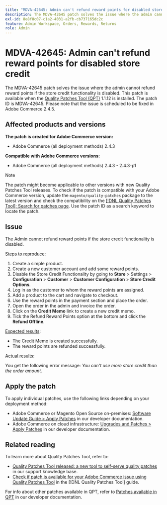 ```yaml
---
title: "MDVA-42645: Admin can't refund reward points for disabled store credit"
description: The MDVA-42645 patch solves the issue where the admin cannot refund reward points if the store credit functionality is disabled. This patch is available when the [Quality Patches Tool (QPT)](https://experienceleague.adobe.com/en/docs/commerce-knowledge-base/kb/announcements/commerce-announcements/magento-quality-patches-released-new-tool-to-self-serve-quality-patches) 1.1.12 is installed. The patch ID is MDVA-42645. Please note that the issue is scheduled to be fixed in Adobe Commerce 2.4.5.
exl-id: 8e8f8c07-c1a2-4031-a2fb-cb737165dc2c
feature: Admin Workspace, Orders, Rewards, Returns
role: Admin
---
```

# MDVA-42645: Admin can't refund reward points for disabled store credit

The MDVA-42645 patch solves the issue where the admin cannot refund reward points if the store credit functionality is disabled. This patch is available when the [Quality Patches Tool (QPT)](https://experienceleague.adobe.com/en/docs/commerce-knowledge-base/kb/announcements/commerce-announcements/magento-quality-patches-released-new-tool-to-self-serve-quality-patches) 1.1.12 is installed. The patch ID is MDVA-42645. Please note that the issue is scheduled to be fixed in Adobe Commerce 2.4.5.

## Affected products and versions

**The patch is created for Adobe Commerce version:**

* Adobe Commerce (all deployment methods) 2.4.3

**Compatible with Adobe Commerce versions:**

* Adobe Commerce (all deployment methods) 2.4.3 - 2.4.3-p1

>[!NOTE]
>
>The patch might become applicable to other versions with new Quality Patches Tool releases. To check if the patch is compatible with your Adobe Commerce version, update the `magento/quality-patches` package to the latest version and check the compatibility on the [[!DNL Quality Patches Tool]: Search for patches page](https://experienceleague.adobe.com/en/docs/commerce-knowledge-base/kb/announcements/commerce-announcements/magento-quality-patches-released-new-tool-to-self-serve-quality-patches). Use the patch ID as a search keyword to locate the patch.

## Issue

The Admin cannot refund reward points if the store credit functionality is disabled.

<u>Steps to reproduce</u>:

1. Create a simple product.
1. Create a new customer account and add some reward points.
1. Disable the Store Credit Functionality by going to **Store** > Settings > **Configuration** > **Customer** > **Customer Configuration** > **Store Credit Options**.
1. Log in as the customer to whom the reward points are assigned.
1. Add a product to the cart and navigate to checkout.
1. Use the reward points in the payment section and place the order.
1. Open the order in the admin and invoice the order.
1. Click on the **Credit Memo** link to create a new credit memo.
1. Tick the Refund Reward Points option at the bottom and click the **Refund Offline**.

<u>Expected results</u>:

* The Credit Memo is created successfully.
* The reward points are refunded successfully.

<u>Actual results</u>:

You get the following error message: *You can't use more store credit than the order amount.*

## Apply the patch

To apply individual patches, use the following links depending on your deployment method:

* Adobe Commerce or Magento Open Source on-premises: [Software Update Guide > Apply Patches](https://devdocs.magento.com/guides/v2.4/comp-mgr/patching/mqp.html) in our developer documentation.
* Adobe Commerce on cloud infrastructure: [Upgrades and Patches > Apply Patches](https://devdocs.magento.com/cloud/project/project-patch.html) in our developer documentation.

## Related reading

To learn more about Quality Patches Tool, refer to:

* [Quality Patches Tool released: a new tool to self-serve quality patches](https://experienceleague.adobe.com/en/docs/commerce-knowledge-base/kb/announcements/commerce-announcements/magento-quality-patches-released-new-tool-to-self-serve-quality-patches) in our support knowledge base.
* [Check if patch is available for your Adobe Commerce issue using Quality Patches Tool](/help/tools/quality-patches-tool/patches-available-in-qpt/check-patch-for-magento-issue-with-magento-quality-patches.md) in the [!DNL Quality Patches Tool] guide.

For info about other patches available in QPT, refer to [Patches available in QPT](https://devdocs.magento.com/quality-patches/tool.html#patch-grid) in our developer documentation.
